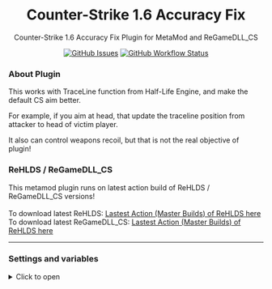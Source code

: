 <h1 align="center">Counter-Strike 1.6 Accuracy Fix</h1>
<p align="center">Counter-Strike 1.6 Accuracy Fix Plugin for MetaMod and ReGameDLL_CS</p>

<p align="center">
    <a href="https://github.com/SmileYzn/AccuracyFix/issues"><img alt="GitHub Issues" src="https://img.shields.io/github/issues-raw/smileyzn/AccuracyFix?style=flat-square"></a>
    <a href="https://github.com/SmileYzn/AccuracyFix/actions"><img alt="GitHub Workflow Status" src="https://img.shields.io/github/actions/workflow/status/SmileYzn/AccuracyFix/build.yml?branch=main&label=Build&style=flat-square"></a>
</p>

<h3>About Plugin</h3>
<p>This works with TraceLine function from Half-Life Engine, and make the default CS aim better.</p>
<p>For example, if you aim at head, that update the traceline position from attacker to head of victim player.</p>
<p>It also can control weapons recoil, but that is not the real objective of plugin!</p>

<h3>ReHLDS / ReGameDLL_CS</h3>
<p>
    This metamod plugin runs on latest action build of ReHLDS / ReGameDLL_CS versions!
    <br>
    <br>To download latest ReHLDS: <a href="https://github.com/dreamstalker/rehlds/actions?query=branch%3Amaster+is%3Asuccess+event%3Apush">Lastest Action (Master Builds) of ReHLDS here</a>
    <br>To download latest ReGameDLL_CS: <a href="https://github.com/s1lentq/ReGameDLL_CS/actions?query=is%3Asuccess+branch%3Amaster+event%3Apush">Lastest Action (Master Builds) of ReHLDS here</a>
</p>



------

<h3>Settings and variables</h3>

<details>
    <summary>Click to open</summary>
    
    // Accuracy of all weapons
    // If is set, it will replace all weapon variables
    // The default distance to fix trace line is 8192.0
    // Set to -1.0 to disable and use individual weapon values
    //
    // Default "-1.0"
    //
    af_accuracy_all     "-1.0"
    
    // Accuracy of each weapon
    // The default distance to fix trace line is 8192.0
    //
    // Default "8192.0"
    //
    af_accuracy_weapon_ak47 	"8192.0"
    af_accuracy_weapon_aug 		"8192.0"
    af_accuracy_weapon_awp 		"8192.0"
    af_accuracy_weapon_deagle 	"8192.0"
    af_accuracy_weapon_elite 	"8192.0"
    af_accuracy_weapon_famas	"8192.0"
    af_accuracy_weapon_fiveseven	"8192.0"
    af_accuracy_weapon_g3sg1 	"8192.0"
    af_accuracy_weapon_galil 	"8192.0"
    af_accuracy_weapon_glock 	"8192.0"
    af_accuracy_weapon_glock18 	"8192.0"
    af_accuracy_weapon_m249 	"8192.0"
    af_accuracy_weapon_m3 		"2020.0"
    af_accuracy_weapon_m4a1 	"8192.0"
    af_accuracy_weapon_mac10 	"8192.0"
    af_accuracy_weapon_mp5navy 	"8192.0"
    af_accuracy_weapon_p228 	"8192.0"
    af_accuracy_weapon_p90 		"8192.0"
    af_accuracy_weapon_scout 	"8192.0"
    af_accuracy_weapon_sg550 	"8192.0"
    af_accuracy_weapon_sg552 	"8192.0"
    af_accuracy_weapon_tmp 		"8192.0"
    af_accuracy_weapon_ump45 	"8192.0"
    af_accuracy_weapon_usp 		"8192.0"
    af_accuracy_weapon_xm1014 	"2020.0"
    
    // Recoil of all weapons
    // If is set, it will replace all weapon variables
    // The default recoil of an weapon is 1.0
    // Set to -1.0 to disable and use individual weapon values
    //
    // Default "-1.0"
    //
    af_recoil_all 			"-1.0"
    
    // Recoil control of each weapon
    // The default value to control recoil need to be lesss than 1.0
    // Set to -1.0 to disable and use default weapon value
    //
    // Default "1.0"
    //
    af_recoil_weapon_ak47 		"1.0"
    af_recoil_weapon_aug 		"1.0"
    af_recoil_weapon_awp 		"1.0"
    af_recoil_weapon_deagle 	"1.0"
    af_recoil_weapon_elite 		"1.0"
    af_recoil_weapon_famas		"1.0"
    af_recoil_weapon_fiveseven	"1.0"
    af_recoil_weapon_g3sg1 		"1.0"
    af_recoil_weapon_galil 		"1.0"
    af_recoil_weapon_glock 		"1.0"
    af_recoil_weapon_glock18 	"1.0"
    af_recoil_weapon_m249 		"1.0"
    af_recoil_weapon_m3 		"1.0"
    af_recoil_weapon_m4a1 		"1.0"
    af_recoil_weapon_mac10 		"1.0"
    af_recoil_weapon_mp5navy 	"1.0"
    af_recoil_weapon_p228 		"1.0"
    af_recoil_weapon_p90 		"1.0"
    af_recoil_weapon_scout 		"1.0"
    af_recoil_weapon_sg550 		"1.0"
    af_recoil_weapon_sg552 		"1.0"
    af_recoil_weapon_tmp 		"1.0"
    af_recoil_weapon_ump45 		"1.0"
    af_recoil_weapon_usp 		"1.0"
    af_recoil_weapon_xm1014 	"1.0"
    
    // Aim distance check for all weapons
    // If is set, it will replace all weapon variables
    // The default aim distance check of an weapon is 2000.0
    // Set to -1.0 to disable and use individual weapon values
    //
    // Default "-1.0"
    //
    af_distance_all 		"-1.0"
    
    // Aim distance check of each weapon
    // The default distance check aim is 8192.0
    //
    // Default "8192.0"
    //
    af_distance_weapon_ak47 	"8192.0"
    af_distance_weapon_aug 		"8192.0"
    af_distance_weapon_awp 		"8192.0"
    af_distance_weapon_deagle 	"8192.0"
    af_distance_weapon_elite 	"8192.0"
    af_distance_weapon_famas	"8192.0"
    af_distance_weapon_fiveseven	"8192.0"
    af_distance_weapon_g3sg1 	"8192.0"
    af_distance_weapon_galil 	"8192.0"
    af_distance_weapon_glock 	"8192.0"
    af_distance_weapon_glock18 	"8192.0"
    af_distance_weapon_m249 	"8192.0"
    af_distance_weapon_m3 		"8192.0"
    af_distance_weapon_m4a1 	"8192.0"
    af_distance_weapon_mac10 	"8192.0"
    af_distance_weapon_mp5navy 	"8192.0"
    af_distance_weapon_p228 	"8192.0"
    af_distance_weapon_p90 		"8192.0"
    af_distance_weapon_scout 	"8192.0"
    af_distance_weapon_sg550 	"8192.0"
    af_distance_weapon_sg552 	"8192.0"
    af_distance_weapon_tmp 		"8192.0"
    af_distance_weapon_ump45 	"8192.0"
    af_distance_weapon_usp 		"8192.0"
    af_distance_weapon_xm1014 	"8192.0"
    
</details>
